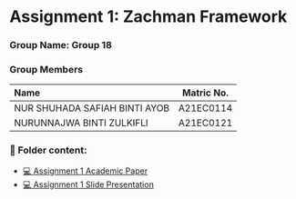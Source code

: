 # Assignment 1: Zachman Framework
### Group Name: Group 18
### Group Members

| Name                                     | Matric No. |
| :---------------------------------------- | :-------------: |
| NUR SHUHADA SAFIAH BINTI AYOB            |A21EC0114      |
| NURUNNAJWA BINTI ZULKIFLI              |A21EC0121     |

### 📂 Folder content:
* [💻 Assignment 1 Academic Paper](https://github.com/mikhaiIy/Academic-Paper-EIS-2024/blob/main/Group%201/System%20Analysis%20Program%20Development%20(SAP)%20in%20Enterprise.pdf)
* [💻 Assignment 1  Slide Presentation](https://github.com/mikhaiIy/Academic-Paper-EIS-2024/blob/main/Group%201/Presentation%20SAP%20Group%201.pdf)


